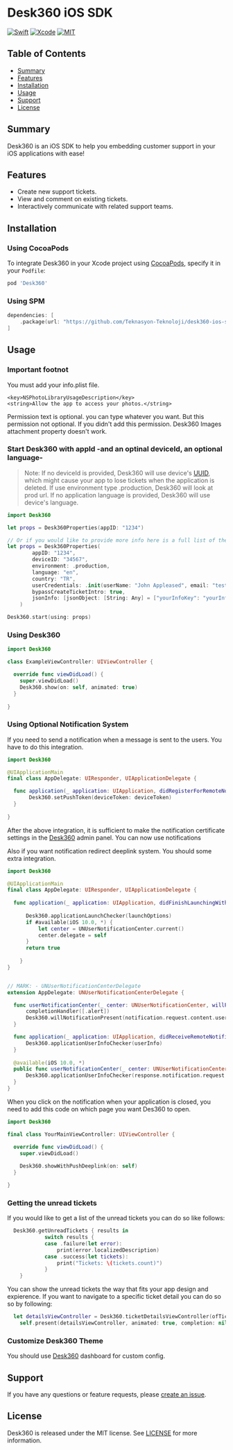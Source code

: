 # Desk360 iOS SDK

<p align="left">
  <a href="https://swift.org"><img src="https://img.shields.io/badge/Swift-5-orange.svg" alt="Swift"/></a>
  <a href="https://developer.apple.com/xcode"><img src="https://img.shields.io/badge/Xcode-10-blue.svg" alt="Xcode"></a>
  <a href="https://github.com/Teknasyon-Teknoloji/desk360-ios-sdk/blob/master/LICENSE"><img src="https://img.shields.io/badge/License-MIT-red.svg" alt="MIT"></a>
</p>

## Table of Contents

- [Summary](#summary)
- [Features](#features)
- [Installation](#installation)
- [Usage](#usage)
- [Support](#support)
- [License](#license)

## Summary

Desk360 is an iOS SDK to help you embedding customer support in your iOS applications with ease!

## Features

- Create new support tickets.
- View and comment on existing tickets.
- Interactively communicate with related support teams.

## Installation

### Using CocoaPods

To integrate Desk360 in your Xcode project using [CocoaPods](https://cocoapods.org), specify it in your `Podfile`:

```ruby
pod 'Desk360'
```

### Using SPM

```swift
dependencies: [
    .package(url: "https://github.com/Teknasyon-Teknoloji/desk360-ios-sdk", .branch("master"))
]
```

## Usage

### Important footnot

You must add your info.plist file.
```
<key>NSPhotoLibraryUsageDescription</key>
<string>Allow the app to access your photos.</string>
```
Permission text is optional. you can type whatever you want. But this permission not optional. If you didn't add this permission. Desk360 Images attachment property doesn't work.

### Start Desk360 with appId -and an optinal deviceId, an optional language-

> Note: If no deviceId is provided, Desk360 will use device's [UUID](https://developer.apple.com/documentation/foundation/uuid), which might cause your app to lose tickets when the application is deleted. If use environment type .production, Desk360 will look at prod url. If no application language is provided, Desk360 will use device's language.

```swift
import Desk360

let props = Desk360Properties(appID: "1234")

// Or if you would like to provide more info here is a full list of the params
let props = Desk360Properties(
        appID: "1234",
        deviceID: "34567",
        environment: .production,
        language: "en",
        country: "TR",
        userCredentials: .init(userName: "John Appleased", email: "test@test.com"),
        bypassCreateTicketIntro: true,
        jsonInfo: [jsonObject: [String: Any] = ["yourInfoKey": "yourInfoValue"]
    )

Desk360.start(using: props)
```

### Using Desk360

```swift
import Desk360

class ExampleViewController: UIViewController {

  override func viewDidLoad() {
    super.viewDidLoad()
    Desk360.show(on: self, animated: true)
  }
  
}
```

### Using Optional Notification System
If you need to send a notification when a message is sent to the users. You have to do this integration.


```swift
import Desk360

@UIApplicationMain
final class AppDelegate: UIResponder, UIApplicationDelegate {

  func application(_ application: UIApplication, didRegisterForRemoteNotificationsWithDeviceToken deviceToken: Data) {
       Desk360.setPushToken(deviceToken: deviceToken)
  }
  
}
```
After the above integration, it is sufficient to make the notification certificate settings in the [Desk360](https://desk360.com/) admin panel. You can now use notifications

Also if you want notification redirect deeplink system. You should some extra integration.


```swift
import Desk360

@UIApplicationMain
final class AppDelegate: UIResponder, UIApplicationDelegate {
  
  func application(_ application: UIApplication, didFinishLaunchingWithOptions launchOptions: [UIApplication.LaunchOptionsKey: Any]?) -> Bool {
  
      Desk360.applicationLaunchChecker(launchOptions)
      if #available(iOS 10.0, *) {
          let center = UNUserNotificationCenter.current()
          center.delegate = self
      }
      return true
      
    }
}


// MARK: - UNUserNotificationCenterDelegate
extension AppDelegate: UNUserNotificationCenterDelegate {

  func userNotificationCenter(_ center: UNUserNotificationCenter, willPresent notification: UNNotification, withCompletionHandler completionHandler: @escaping (UNNotificationPresentationOptions) -> Void) {
      completionHandler([.alert])
      Desk360.willNotificationPresent(notification.request.content.userInfo)
  }

  func application(_ application: UIApplication, didReceiveRemoteNotification userInfo: [AnyHashable: Any], fetchCompletionHandler completionHandler: @escaping (UIBackgroundFetchResult) -> Void) {
      Desk360.applicationUserInfoChecker(userInfo)
  }
  
  @available(iOS 10.0, *)
  public func userNotificationCenter(_ center: UNUserNotificationCenter, didReceive response: UNNotificationResponse, withCompletionHandler completionHandler: @escaping () -> Void) {
      Desk360.applicationUserInfoChecker(response.notification.request.content.userInfo)
  }
}
```

When you click on the notification when your application is closed, you need to add this code on which page you want Des360 to open.

```swift
import Desk360

final class YourMainViewController: UIViewController {

  override func viewDidLoad() {
    super.viewDidLoad()
    
    Desk360.showWithPushDeeplink(on: self)
  }

}
```


### Getting the unread tickets
If you would like to get a list of the unread tickets you can do so like follows:
```swift
  Desk360.getUnreadTickets { results in
			switch results {
			case .failure(let error):
				print(error.localizedDescription)
			case .success(let tickets):
				print("Tickets: \(tickets.count)")
			}	
	}
```

You can show the unread tickets the way that fits your app design and expierence. If you want to navigate to a specific ticket 
detail you can do so so by following:

```swift
  let detailsViewController = Desk360.ticketDetailsViewController(ofTicket: unreadTicket)
	self.present(detailsViewController, animated: true, completion: nil)
```

### Customize Desk360 Theme

You should use [Desk360](https://desk360.com/) dashboard for custom config.

## Support

If you have any questions or feature requests, please [create an issue](https://github.com/Teknasyon-Teknoloji/desk360-ios-sdk/issues/new).

## License

Desk360 is released under the MIT license. See [LICENSE](https://github.com/Teknasyon-Teknoloji/desk360-ios-sdk/blob/master/LICENSE) for more information.
